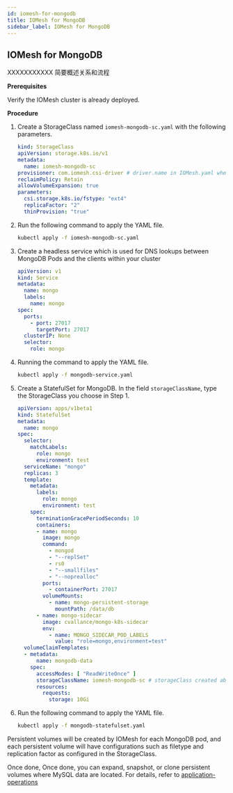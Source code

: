 ```yaml
---
id: iomesh-for-mongodb
title: IOMesh for MongoDB
sidebar_label: IOMesh for MongoDB
---
```


## IOMesh for MongoDB

XXXXXXXXXXX 简要概述关系和流程

**Prerequisites**

Verify the IOMesh cluster is already deployed.

**Procedure**

1. Create a StorageClass named `iomesh-mongodb-sc.yaml` with the following parameters.

    ```yaml
    kind: StorageClass
    apiVersion: storage.k8s.io/v1
    metadata:
      name: iomesh-mongodb-sc
    provisioner: com.iomesh.csi-driver # driver.name in IOMesh.yaml when install IOMesh
    reclaimPolicy: Retain
    allowVolumeExpansion: true
    parameters:
      csi.storage.k8s.io/fstype: "ext4"
      replicaFactor: "2"
      thinProvision: "true"
    ```

2. Run the following command to apply the YAML file.

    ```bash
    kubectl apply -f iomesh-mongodb-sc.yaml
    ```

3. Create a headless service which is used for DNS lookups between MongoDB Pods and the clients within your cluster

    ```yaml
    apiVersion: v1
    kind: Service
    metadata:
      name: mongo
      labels:
        name: mongo
    spec:
      ports:
        - port: 27017
          targetPort: 27017
      clusterIP: None
      selector:
        role: mongo
    ```

4. Running the command to apply the YAML file.

    ```bash
    kubectl apply -f mongodb-service.yaml
    ```
5. Create a StatefulSet for MongoDB. In the field `storageClassName`, type the StorageClass you choose in Step 1.

    ```yaml
    apiVersion: apps/v1beta1
    kind: StatefulSet
    metadata:
      name: mongo
    spec:
      selector:
        matchLabels:
          role: mongo
          environment: test
      serviceName: "mongo"
      replicas: 3
      template:
        metadata:
          labels:
            role: mongo
            environment: test
        spec:
          terminationGracePeriodSeconds: 10
          containers:
          - name: mongo
            image: mongo
            command:
              - mongod
              - "--replSet"
              - rs0
              - "--smallfiles"
              - "--noprealloc"
            ports:
              - containerPort: 27017
            volumeMounts:
              - name: mongo-persistent-storage
                mountPath: /data/db
          - name: mongo-sidecar
            image: cvallance/mongo-k8s-sidecar
            env:
              - name: MONGO_SIDECAR_POD_LABELS
                value: "role=mongo,environment=test"
      volumeClaimTemplates:
      - metadata:
          name: mongodb-data
        spec:
          accessModes: [ "ReadWriteOnce" ]
          storageClassName: iomesh-mongodb-sc # storageClass created above
          resources:
            requests:
              storage: 10Gi
    ```

6. Run the following command to apply the YAML file.

    ```bash
    kubectl apply -f mongodb-statefulset.yaml
    ```

Persistent volumes will be created by IOMesh for each MongoDB pod, and each persistent volume will have configurations such as filetype and replication factor as configured in the StorageClass.

Once done, Once done, you can expand, snapshot, or clone persistent volumes where MySQL data are located. For details, refer to [application-operations](https://docs.iomesh.com/volume-operations/snapshot-restore-and-clone)

